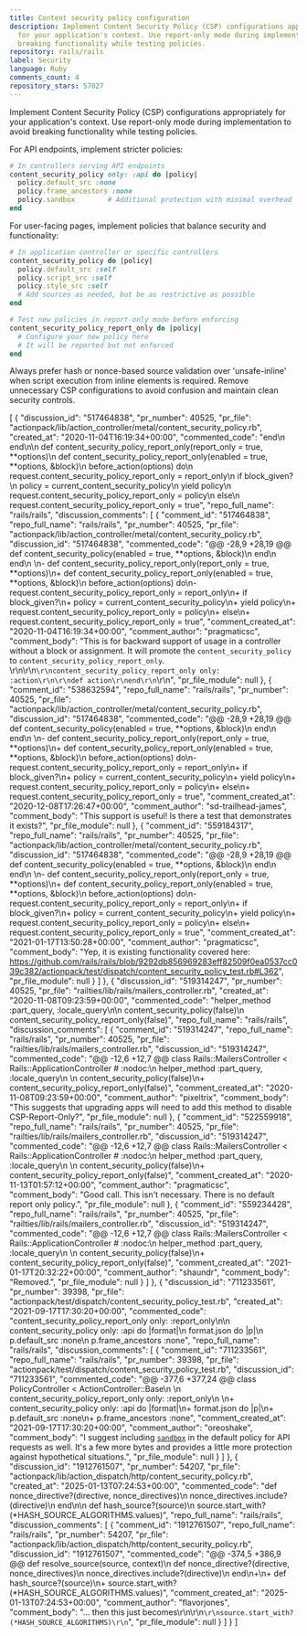 ```yaml
---
title: Content security policy configuration
description: Implement Content Security Policy (CSP) configurations appropriately
  for your application's context. Use report-only mode during implementation to avoid
  breaking functionality while testing policies.
repository: rails/rails
label: Security
language: Ruby
comments_count: 4
repository_stars: 57027
---
```


Implement Content Security Policy (CSP) configurations appropriately for your application's context. Use report-only mode during implementation to avoid breaking functionality while testing policies.

For API endpoints, implement stricter policies:

```ruby
# In controllers serving API endpoints
content_security_policy only: :api do |policy|
  policy.default_src :none
  policy.frame_ancestors :none
  policy.sandbox        # Additional protection with minimal overhead
end
```

For user-facing pages, implement policies that balance security and functionality:

```ruby
# In application controller or specific controllers
content_security_policy do |policy|
  policy.default_src :self
  policy.script_src :self
  policy.style_src :self
  # Add sources as needed, but be as restrictive as possible
end

# Test new policies in report-only mode before enforcing
content_security_policy_report_only do |policy|
  # Configure your new policy here
  # It will be reported but not enforced
end
```

Always prefer hash or nonce-based source validation over 'unsafe-inline' when script execution from inline elements is required. Remove unnecessary CSP configurations to avoid confusion and maintain clean security controls.


[
  {
    "discussion_id": "517464838",
    "pr_number": 40525,
    "pr_file": "actionpack/lib/action_controller/metal/content_security_policy.rb",
    "created_at": "2020-11-04T16:19:34+00:00",
    "commented_code": "end\n      end\n\n      def content_security_policy_report_only(report_only = true, **options)\n      def content_security_policy_report_only(enabled = true, **options, &block)\n        before_action(options) do\n          request.content_security_policy_report_only = report_only\n          if block_given?\n            policy = current_content_security_policy\n            yield policy\n            request.content_security_policy_report_only = policy\n          else\n            request.content_security_policy_report_only = true",
    "repo_full_name": "rails/rails",
    "discussion_comments": [
      {
        "comment_id": "517464838",
        "repo_full_name": "rails/rails",
        "pr_number": 40525,
        "pr_file": "actionpack/lib/action_controller/metal/content_security_policy.rb",
        "discussion_id": "517464838",
        "commented_code": "@@ -28,9 +28,19 @@ def content_security_policy(enabled = true, **options, &block)\n         end\n       end\n \n-      def content_security_policy_report_only(report_only = true, **options)\n+      def content_security_policy_report_only(enabled = true, **options, &block)\n         before_action(options) do\n-          request.content_security_policy_report_only = report_only\n+          if block_given?\n+            policy = current_content_security_policy\n+            yield policy\n+            request.content_security_policy_report_only = policy\n+          else\n+            request.content_security_policy_report_only = true",
        "comment_created_at": "2020-11-04T16:19:34+00:00",
        "comment_author": "pragmaticsc",
        "comment_body": "This is for backward support of usage in a controller without a block or assignment. It will promote the `content_security_policy` to `content_security_policy_report_only`. \r\n\r\n```\r\ncontent_security_policy_report_only only: :action\r\n\r\ndef action\r\nend\r\n```\r\n",
        "pr_file_module": null
      },
      {
        "comment_id": "538632594",
        "repo_full_name": "rails/rails",
        "pr_number": 40525,
        "pr_file": "actionpack/lib/action_controller/metal/content_security_policy.rb",
        "discussion_id": "517464838",
        "commented_code": "@@ -28,9 +28,19 @@ def content_security_policy(enabled = true, **options, &block)\n         end\n       end\n \n-      def content_security_policy_report_only(report_only = true, **options)\n+      def content_security_policy_report_only(enabled = true, **options, &block)\n         before_action(options) do\n-          request.content_security_policy_report_only = report_only\n+          if block_given?\n+            policy = current_content_security_policy\n+            yield policy\n+            request.content_security_policy_report_only = policy\n+          else\n+            request.content_security_policy_report_only = true",
        "comment_created_at": "2020-12-08T17:26:47+00:00",
        "comment_author": "sd-trailhead-james",
        "comment_body": "This support is useful! Is there a test that demonstrates it exists?",
        "pr_file_module": null
      },
      {
        "comment_id": "559184317",
        "repo_full_name": "rails/rails",
        "pr_number": 40525,
        "pr_file": "actionpack/lib/action_controller/metal/content_security_policy.rb",
        "discussion_id": "517464838",
        "commented_code": "@@ -28,9 +28,19 @@ def content_security_policy(enabled = true, **options, &block)\n         end\n       end\n \n-      def content_security_policy_report_only(report_only = true, **options)\n+      def content_security_policy_report_only(enabled = true, **options, &block)\n         before_action(options) do\n-          request.content_security_policy_report_only = report_only\n+          if block_given?\n+            policy = current_content_security_policy\n+            yield policy\n+            request.content_security_policy_report_only = policy\n+          else\n+            request.content_security_policy_report_only = true",
        "comment_created_at": "2021-01-17T13:50:28+00:00",
        "comment_author": "pragmaticsc",
        "comment_body": "Yep, it is existing functionality covered here: https://github.com/rails/rails/blob/9292db856969283eff82509f0ea0537cc039c382/actionpack/test/dispatch/content_security_policy_test.rb#L362",
        "pr_file_module": null
      }
    ]
  },
  {
    "discussion_id": "519314247",
    "pr_number": 40525,
    "pr_file": "railties/lib/rails/mailers_controller.rb",
    "created_at": "2020-11-08T09:23:59+00:00",
    "commented_code": "helper_method :part_query, :locale_query\n\n  content_security_policy(false)\n  content_security_policy_report_only(false)",
    "repo_full_name": "rails/rails",
    "discussion_comments": [
      {
        "comment_id": "519314247",
        "repo_full_name": "rails/rails",
        "pr_number": 40525,
        "pr_file": "railties/lib/rails/mailers_controller.rb",
        "discussion_id": "519314247",
        "commented_code": "@@ -12,6 +12,7 @@ class Rails::MailersController < Rails::ApplicationController # :nodoc:\n   helper_method :part_query, :locale_query\n \n   content_security_policy(false)\n+  content_security_policy_report_only(false)",
        "comment_created_at": "2020-11-08T09:23:59+00:00",
        "comment_author": "pixeltrix",
        "comment_body": "This suggests that upgrading apps will need to add this method to disable CSP-Report-Only?",
        "pr_file_module": null
      },
      {
        "comment_id": "522559918",
        "repo_full_name": "rails/rails",
        "pr_number": 40525,
        "pr_file": "railties/lib/rails/mailers_controller.rb",
        "discussion_id": "519314247",
        "commented_code": "@@ -12,6 +12,7 @@ class Rails::MailersController < Rails::ApplicationController # :nodoc:\n   helper_method :part_query, :locale_query\n \n   content_security_policy(false)\n+  content_security_policy_report_only(false)",
        "comment_created_at": "2020-11-13T01:57:12+00:00",
        "comment_author": "pragmaticsc",
        "comment_body": "Good call. This isn't necessary. There is no default report only policy.",
        "pr_file_module": null
      },
      {
        "comment_id": "559234428",
        "repo_full_name": "rails/rails",
        "pr_number": 40525,
        "pr_file": "railties/lib/rails/mailers_controller.rb",
        "discussion_id": "519314247",
        "commented_code": "@@ -12,6 +12,7 @@ class Rails::MailersController < Rails::ApplicationController # :nodoc:\n   helper_method :part_query, :locale_query\n \n   content_security_policy(false)\n+  content_security_policy_report_only(false)",
        "comment_created_at": "2021-01-17T20:32:22+00:00",
        "comment_author": "shaundr",
        "comment_body": "Removed.",
        "pr_file_module": null
      }
    ]
  },
  {
    "discussion_id": "711233561",
    "pr_number": 39398,
    "pr_file": "actionpack/test/dispatch/content_security_policy_test.rb",
    "created_at": "2021-09-17T17:30:20+00:00",
    "commented_code": "content_security_policy_report_only only: :report_only\n\n    content_security_policy only: :api do |format|\n      format.json do |p|\n        p.default_src :none\n        p.frame_ancestors :none",
    "repo_full_name": "rails/rails",
    "discussion_comments": [
      {
        "comment_id": "711233561",
        "repo_full_name": "rails/rails",
        "pr_number": 39398,
        "pr_file": "actionpack/test/dispatch/content_security_policy_test.rb",
        "discussion_id": "711233561",
        "commented_code": "@@ -377,6 +377,24 @@ class PolicyController < ActionController::Base\n \n     content_security_policy_report_only only: :report_only\n \n+    content_security_policy only: :api do |format|\n+      format.json do |p|\n+        p.default_src :none\n+        p.frame_ancestors :none",
        "comment_created_at": "2021-09-17T17:30:20+00:00",
        "comment_author": "oreoshake",
        "comment_body": "I suggest including [`sandbox`](https://developer.mozilla.org/en-US/docs/Web/HTTP/Headers/Content-Security-Policy/sandbox) in the default policy for API requests as well. It's a few more bytes and provides a little more protection against hypothetical situations.",
        "pr_file_module": null
      }
    ]
  },
  {
    "discussion_id": "1912761507",
    "pr_number": 54207,
    "pr_file": "actionpack/lib/action_dispatch/http/content_security_policy.rb",
    "created_at": "2025-01-13T07:24:53+00:00",
    "commented_code": "def nonce_directive?(directive, nonce_directives)\n        nonce_directives.include?(directive)\n      end\n\n      def hash_source?(source)\n        source.start_with?(*HASH_SOURCE_ALGORITHMS.values)",
    "repo_full_name": "rails/rails",
    "discussion_comments": [
      {
        "comment_id": "1912761507",
        "repo_full_name": "rails/rails",
        "pr_number": 54207,
        "pr_file": "actionpack/lib/action_dispatch/http/content_security_policy.rb",
        "discussion_id": "1912761507",
        "commented_code": "@@ -374,5 +386,9 @@ def resolve_source(source, context)\n       def nonce_directive?(directive, nonce_directives)\n         nonce_directives.include?(directive)\n       end\n+\n+      def hash_source?(source)\n+        source.start_with?(*HASH_SOURCE_ALGORITHMS.values)",
        "comment_created_at": "2025-01-13T07:24:53+00:00",
        "comment_author": "flavorjones",
        "comment_body": "... then this just becomes\r\n\r\n```\r\nsource.start_with?(*HASH_SOURCE_ALGORITHMS)\r\n```",
        "pr_file_module": null
      }
    ]
  }
]
